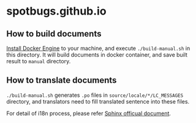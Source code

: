 # spotbugs.github.io

## How to build documents

[Install Docker Engine](https://docs.docker.com/engine/installation/) to your machine, and execute `./build-manual.sh` in this directory. It will build documents in docker container, and save built result to `manual` directory.

## How to translate documents

`./build-manual.sh` generates `.po` files in `source/locale/*/LC_MESSAGES` directory,
and translators need to fill translated sentence into these files.

For detail of i18n process, please refer [Sphinx officual document](http://www.sphinx-doc.org/en/1.5/intl.html).
